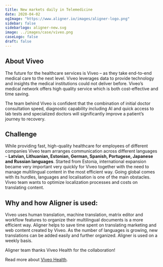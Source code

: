 ```yaml
---
title: New markets daily in Telemedicine
date: 2020-04-02
ogImage: "https://www.aligner.io/images/aligner-logo.png"
sidebar: false
sidebarlogo: aligner-new.svg
image: ../images/case/viveo.png
caseLogo: false
draft: false
---
```


## About Viveo

The future for the healthcare services is Viveo – as they take end-to-end medical care to the next level. Viveo leverages data to provide technology and insights the medical institutions could not deliver before. Viveo’s medical network offers high quality service which is both cost-effective and time saving.

The team behind Viveo is confident that the combination of initial doctor consultation speed, diagnostic capability including AI and quick access to lab tests and specialized doctors will significantly improve a patient’s journey to recovery. 

## Challenge

While providing fast, high-quality healthcare for employees of different companies Viveo team arranges communication across different languages – **Latvian, Lithuanian, Estonian, German, Spanish, Portugese, Japanese and Russian languages**. Started from Estonia, international expansion became very important very quickly for Viveo together with the need to manage multilingual content in the most efficient way. Going global comes with its hurdles, languages and localisation is one of the main obstacles. Viveo team wants to optimize localization processes and costs on translating content.


## Why and how Aligner is used:
Viveo uses human translation, machine translation, matrix editor and workflow features to organize their multilingual documents is a more efficient way. 
Aligner helps to save time spent on translating marketing and web content created by Viveo. As the number of languages is growing, new translations can be added easily and further organized. Aligner is used on a weekly basis. 

Aligner team thanks Viveo Health for the collaboration!

Read more about [Viveo Health](https://viveohealth.com/ "Viveo Health").